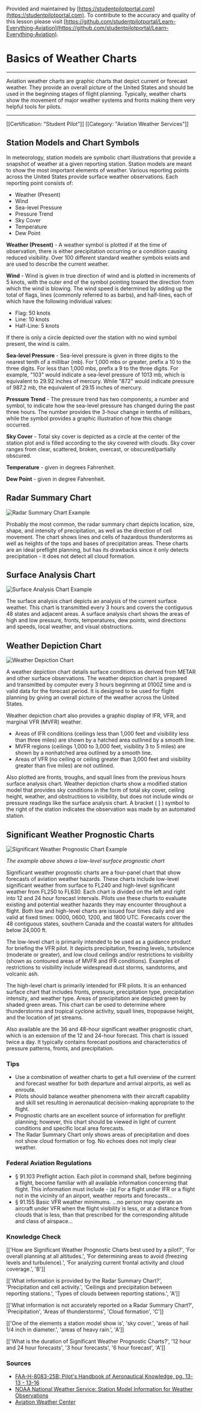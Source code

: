 <!--

*************************************************
Copyright © 2019 by Student Pilot Portal, LLC

None of the material in this Work supersedes any documents,
procedures, or regulations issued by the Federal Aviation
Administration.

The Licensors does NOT claim copyright on any material published herein
that was taken from United States government sources.

Licensed under the Apache License, Version 2.0 (the "License");
you may not use this file except in compliance with the License.
You may obtain a copy of the License at

http://www.apache.org/licenses/LICENSE-2.0

Unless required by applicable law or agreed to in writing, software
distributed under the License is distributed on an "AS IS" BASIS,
WITHOUT WARRANTIES OR CONDITIONS OF ANY KIND, either express or implied.
See the License for the specific language governing permissions and
limitations under the License.

-->
Provided and maintained by [https://studentpilotportal.com](https://studentpilotportal.com). To contribute to the accuracy and quality of this lesson please visit [https://github.com/studentpilotportal/Learn-Everything-Aviation](https://github.com/studentpilotportal/Learn-Everything-Aviation).

<!-- DO NOT CHANGE OR ALTER TEXT ABOVE -->



# Basics of Weather Charts

---

Aviation weather charts are graphic charts that depict current or forecast weather. They provide an overall picture of the United States and should be used in the beginning stages of flight planning. Typically, weather charts show the movement of major weather systems and fronts making them very helpful tools for pilots.

---

[[Certification: "Student Pilot"]]
[[Category: "Aviation Weather Services"]]



## Station Models and Chart Symbols

In meteorology, station models are symbolic chart illustrations that provide a snapshot of weather at a given reporting station. Station models are meant to show the most important elements of weather. Various reporting points across the United States provide surface weather observations. Each reporting point consists of:
  - Weather (Present)
  - Wind
  - Sea-level Pressure
  - Pressure Trend
  - Sky Cover
  - Temperature
  - Dew Point

**Weather (Present)** - A weather symbol is plotted if at the time of observation, there is either precipitation occurring or a condition causing reduced visibility. Over 100 different standard weather symbols exists and are used to describe the current weather.

**Wind** - Wind is given in true direction of wind and is plotted in increments of 5 knots, with the outer end of the symbol pointing toward the direction from which the wind is blowing. The wind speed is determined by adding up the total of flags, lines (commonly referred to as barbs), and half-lines, each of which have the following individual values:
  - Flag: 50 knots
  - Line: 10 knots
  - Half-Line: 5 knots

If there is only a circle depicted over the station with no wind symbol present, the wind is calm.

**Sea-level Pressure** - Sea-level pressure is given in three digits to the nearest tenth of a millibar (mb). For 1,000 mbs or greater, prefix a 10 to the three digits. For less than 1,000 mbs, prefix a 9 to the three digits. For example, "103" would indicate a sea-level pressure of 1013 mb, which is equivalent to 29.92 inches of mercury. While "872" would indicate pressure of 987.2 mb, the equivalent of 29.15 inches of mercury.

**Pressure Trend** - The pressure trend has two components, a number and symbol, to indicate how the sea-level pressure has changed during the past three hours. The number provides the 3-hour change in tenths of millibars, while the symbol provides a graphic illustration of how this change occurred.

**Sky Cover** - Total sky cover is depicted as a circle at the center of the station plot and is filled according to the sky covered with clouds. Sky cover ranges from clear, scattered, broken, overcast, or obscured/partially obscured.

**Temperature** - given in degrees Fahrenheit.

**Dew Point** - given in degree Fahrenheit.



## Radar Summary Chart

![Radar Summary Chart Example](https://studentpilotportal.com/photos/learn/radar_summary.png)

Probably the most common, the radar summary chart depicts location, size, shape, and intensity of precipitation, as well as the direction of cell movement. The chart shows lines and cells of hazardous thunderstorms as well as heights of the tops and bases of precipitation areas. These charts are an ideal preflight planning, but has its drawbacks since it only detects precipitation - it does not detect all cloud formation.



## Surface Analysis Chart

![Surface Analysis Chart Example](https://studentpilotportal.com/photos/learn/surface-analysis-chart.png)

The surface analysis chart depicts an analysis of the current surface weather. This chart is transmitted every 3 hours and covers the contiguous 48 states and adjacent areas. A surface analysis chart shows the areas of high and low pressure, fronts, temperatures, dew points, wind directions and speeds, local weather, and visual obstructions.



## Weather Depiction Chart

![Weather Depiction Chart](https://studentpilotportal.com/photos/learn/weather_depiction.png)

A weather depiction chart details surface conditions as derived from METAR and other surface observations. The weather depiction chart is prepared and transmitted by
computer every 3 hours beginning at 0100Z time and is valid data for the forecast period. It is designed to be used for flight planning by giving an overall picture of the weather across the United States.

Weather depiction chart also provides a graphic display of IFR, VFR, and marginal VFR (MVFR) weather.
  - Areas of IFR conditions (ceilings less than 1,000 feet and visibility less than three miles) are shown by a hatched area outlined by a smooth line.
  - MVFR regions (ceilings 1,000 to 3,000 feet, visibility 3 to 5 miles) are shown by a nonhatched area outlined by a smooth line.
  - Areas of VFR (no ceiling or ceiling greater than 3,000 feet and visibility greater than five miles) are not outlined.

Also plotted are fronts, troughs, and squall lines from the previous hours surface analysis chart. Weather depiction charts show a modified station model that provides sky conditions in the form of total sky cover, ceiling height, weather, and obstructions to visibility, but does not include winds or pressure readings like the surface analysis chart. A bracket ( ] ) symbol to the right of the station indicates the observation was made by an automated station.



## Significant Weather Prognostic Charts

![Significant Weather Prognostic Chart Example](https://studentpilotportal.com/photos/learn/progchart.png)

_The example above shows a low-level surface prognostic chart_

Significant weather prognostic charts are a four-panel chart that show forecasts of aviation weather hazards. These charts include low-level significant weather from surface to FL240 and high-level significant weather from FL250 to FL630. Each chart is divided on the left and right into 12 and 24 hour forecast intervals. Pilots use these charts to evaluate existing and potential weather hazards they may encounter throughout a flight. Both low and high-level charts are issued four times daily and are valid at fixed times: 0000, 0600, 1200, and 1800 UTC. Forecasts cover the 48 contiguous states, southern Canada and the coastal waters for altitudes below 24,000 ft.

The low-level chart is primarily intended to be used as a guidance product for briefing the VFR pilot. It depicts precipitation, freezing levels, turbulence (moderate or greater), and low cloud ceilings and/or restrictions to visibility (shown as contoured areas of MVFR and IFR conditions). Examples of restrictions to visibility include widespread dust storms, sandstorms, and volcanic ash.

The high-level chart is primarily intended for IFR pilots. It is an enhanced surface chart that includes fronts, pressure, precipitation type, precipitation intensity, and weather type. Areas of precipitation are depicted green by shaded green areas. This chart can be used to determine where thunderstorms and tropical cyclone activity, squall lines, tropopause height, and the location of jet streams.

Also available are the 36 and 48-hour significant weather prognostic chart, which is an extension of the 12 and 24-hour forecast. This chart is issued twice a day. It typically contains forecast positions and characteristics of pressure patterns, fronts, and precipitation.



### Tips

- Use a combination of weather charts to get a full overview of the current and forecast weather for both departure and arrival airports, as well as enroute.
- Pilots should balance weather phenomena with their aircraft capability and skill set resulting in aeronautical decision-making appropriate to the flight.
- Prognostic charts are an excellent source of information for preflight planning;
however, this chart should be viewed in light of current conditions and specific local area forecasts.
- The Radar Summary Chart only shows areas of precipitation and does not show cloud formation or fog. No echoes does not imply clear weather.



### Federal Aviation Regulations

- <span class="badge-warning font-w700 px-1">&#167; 91.103</span> Preflight action. Each pilot in command shall, before beginning a flight, become familiar with all available information concerning that flight. This information must include - (a) For a flight under IFR or a flight not in the vicinity of an airport, weather reports and forecasts...
- <span class="badge-warning font-w700 px-1">&#167; 91.155</span> Basic VFR weather minimums. ...no person may operate an aircraft under VFR when the flight visibility is less, or at a distance from clouds that is less, than that prescribed for the corresponding altitude and class of airspace...



### Knowledge Check

[['How are Significant Weather Prognostic Charts best used by a pilot?', 'For overall planning at all altitudes.', 'For determining areas to avoid (freezing levels and turbulence).', 'For analyzing current frontal activity and cloud coverage.', 'B']]

[['What information is provided by the Radar Summary Chart?', 'Precipitation and cell activity.', 'Ceilings and precipitation between reporting stations.', 'Types of clouds between reporting stations.', 'A']]

[['What information is not accurately reported on a Radar Summary Chart?', 'Precipitation', 'Areas of thunderstorms', 'Cloud formation', 'C']]

[['One of the elements a station model show is', 'sky cover.', 'areas of hail 1/4 inch in diameter.', 'areas of heavy rain.', 'A']]

[['What is the duration of Significant Weather Prognostic Charts?', '12 hour and 24 hour forecasts', '3 hour forecasts', '6 hour forecast', 'A']]



### Sources

- [FAA-H-8083-25B: Pilot's Handbook of Aeronautical Knowledge, pg. 13-13 - 13-16](https://studentpilotportal.com/books/aeronautical-knowledge-handbook)
- [NOAA National Weather Service: Station Model Information for Weather Observations](https://www.wpc.ncep.noaa.gov/html/stationplot.shtml)
- [Aviation Weather Center](https://aviationweather.gov)
